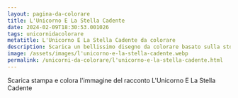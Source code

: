 ```yaml
---
layout: pagina-da-colorare
title: L'Unicorno E La Stella Cadente
date: 2024-02-09T18:30:53.001026
tags: unicornidacolorare
metatitle: L'Unicorno E La Stella Cadente da colorare
description: Scarica un bellissimo disegno da colorare basato sulla storia L'Unicorno E La Stella Cadente
image: /assets/images/l'unicorno-e-la-stella-cadente.webp
permalink: /unicorni-da-colorare/l'unicorno-e-la-stella-cadente.html
---
```

Scarica stampa e colora l'immagine del racconto L'Unicorno E La Stella Cadente
